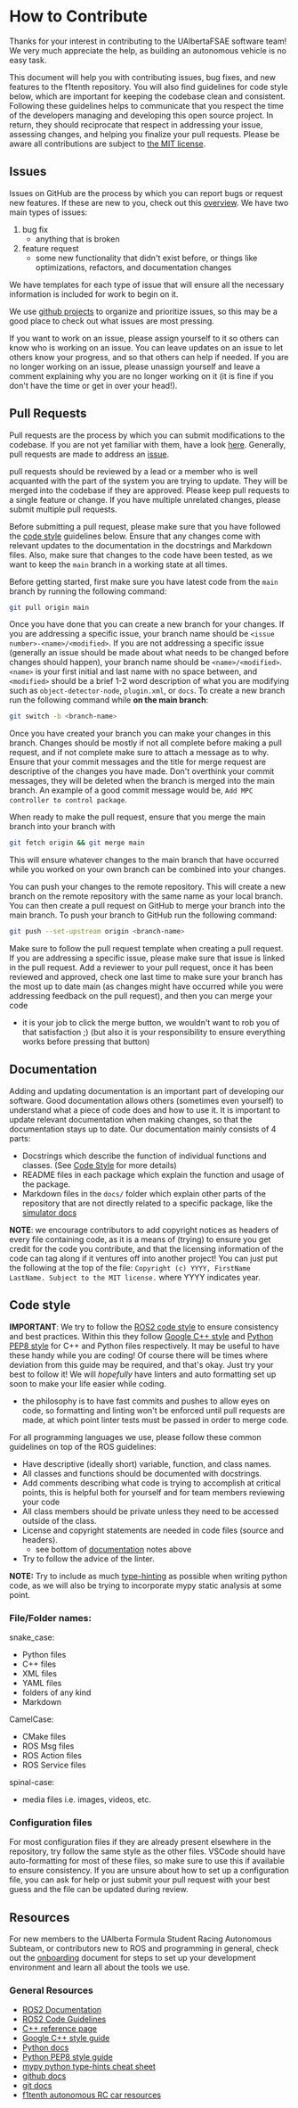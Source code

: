 # How to Contribute

Thanks for your interest in contributing to the UAlbertaFSAE software team! We very much appreciate the help, as building an autonomous vehicle is no easy task.

This document will help you with contributing issues, bug fixes, and new features to the f1tenth repository. You will also find guidelines for code style below, which are important for keeping the codebase clean and consistent. Following these guidelines helps to communicate that you respect the time of the developers managing and developing this open source project. In return, they should reciprocate that respect in addressing your issue, assessing changes, and helping you finalize your pull requests. Please be aware all contributions are subject to [the MIT license](../LICENSE).

## Issues

Issues on GitHub are the process by which you can report bugs or request new features. If these are new to you, check out this [overview](https://docs.github.com/en/issues/tracking-your-work-with-issues/about-issues). We have two main types of issues:
1. bug fix
    - anything that is broken
2. feature request
    - some new functionality that didn't exist before, or things like optimizations, refactors, and documentation changes

We have templates for each type of issue that will ensure all the necessary information is included for work to begin on it.

We use [github projects](https://github.com/orgs/UAlbertaFSAE/projects) to organize and prioritize issues, so this may be a good place to check out what issues are most pressing.

If you want to work on an issue, please assign yourself to it so others can know who is working on an issue. You can leave updates on an issue to let others know your progress, and so that others can help if needed. If you are no longer working on an issue, please unassign yourself and leave a comment explaining why you are no longer working on it (it is fine if you don't have the time or get in over your head!).

## Pull Requests

Pull requests are the process by which you can submit modifications to the codebase. If you are not yet familiar with them, have a look [here](https://docs.github.com/en/pull-requests/collaborating-with-pull-requests/proposing-changes-to-your-work-with-pull-requests/about-pull-requests). Generally, pull requests are made to address an [issue](#issues).

pull requests should be reviewed by a lead or a member who is well acquanted with the part of the system you are trying to update. They will be merged into the codebase if they are approved. Please keep pull requests to a single feature or change. If you have multiple unrelated changes, please submit multiple pull requests.

Before submitting a pull request, please make sure that you have followed the [code style](#code-style) guidelines below. Ensure that any changes come with relevant updates to the documentation in the docstrings and Markdown files. Also, make sure that changes to the code have been tested, as we want to keep the `main` branch in a working state at all times.

Before getting started, first make sure you have latest code from the `main` branch by running the following command:
```bash
git pull origin main
```

Once you have done that you can create a new branch for your changes. If you are addressing a specific issue, your branch name should be `<issue number>-<name>/<modified>`. If you are not addressing a specific issue (generally an issue should be made about what needs to be changed before changes should happen), your branch name should be `<name>/<modified>`. `<name>` is your first initial and last name with no space between, and `<modified>` should be a brief 1-2 word description of what you are modifying such as `object-detector-node`, `plugin.xml`, or `docs`. To create a new branch run the following command while **on the main branch**:
```bash
git switch -b <branch-name>
```

Once you have created your branch you can make your changes in this branch. Changes should be mostly if not all complete before making a pull request, and if not complete make sure to attach a message as to why. Ensure that your commit messages and the title for merge request are descriptive of the changes you have made. Don't overthink your commit messages, they will be deleted when the branch is merged into the main branch. An example of a good commit message would be, `Add MPC controller to control package`.

When ready to make the pull request, ensure that you merge the main branch into your branch with
```bash
git fetch origin && git merge main
```
This will ensure whatever changes to the main branch that have occurred while you worked on your own branch can be combined into your changes.

You can push your changes to the remote repository. This will create a new branch on the remote repository with the same name as your local branch. You can then create a pull request on GitHub to merge your branch into the main branch. To push your branch to GitHub run the following command:
```bash
git push --set-upstream origin <branch-name>
```

Make sure to follow the pull request template when creating a pull request. If you are addressing a specific issue, please make sure that issue is linked in the pull request. Add a reviewer to your pull request, once it has been reviewed and approved, check one last time to make sure your branch has the most up to date main (as changes might have occurred while you were addressing feedback on the pull request), and then you can merge your code
- it is your job to click the merge button, we wouldn't want to rob you of that satisfaction ;) (but also it is your responsibility to ensure everything works before pressing that button)

## Documentation

Adding and updating documentation is an important part of developing our software. Good documentation allows others (sometimes even yourself) to understand what a piece of code does and how to use it. It is important to update relevant documentation when making changes, so that the documentation stays up to date. Our documentation mainly consists of 4 parts:
- Docstrings which describe the function of individual functions and classes. (See [Code Style](#code-style) for more details)
- README files in each package which explain the function and usage of the package.
- Markdown files in the `docs/` folder which explain other parts of the repository that are not directly related to a specific package, like the [simulator docs](SIMULATOR.md)

**NOTE**: we encourage contributors to add copyright notices as headers of every file containing code, as it is a means of (trying) to ensure you get credit for the code you contribute, and that the licensing information of the code can tag along if it ventures off into another project! You can just put the following at the top of the file:
`Copyright (c) YYYY, FirstName LastName. Subject to the MIT license.`
where YYYY indicates year.

## Code style

**IMPORTANT**: We try to follow the [ROS2 code style](https://docs.ros.org/en/humble/The-ROS2-Project/Contributing/Code-Style-Language-Versions.html) to ensure consistency and best practices. Within this they follow [Google C++ style](https://google.github.io/styleguide/cppguide.html#The__define_Guard) and [Python PEP8 style](https://peps.python.org/pep-0008/) for C++ and Python files respectively. It may be useful to have these handy while you are coding! Of course there will be times where deviation from this guide may be required, and that's okay. Just try your best to follow it! We will *hopefully* have linters and auto formatting set up soon to make your life easier while coding.
- the philosophy is to have fast commits and pushes to allow eyes on code, so formatting and linting won't be enforced until pull requests are made, at which point linter tests must be passed in order to merge code.

For all programming languages we use, please follow these common guidelines on top of the ROS guidelines:
- Have descriptive (ideally short) variable, function, and class names.
- All classes and functions should be documented with docstrings.
- Add comments describing what code is trying to accomplish at critical points, this is helpful both for yourself and for team members reviewing your code
- All class members should be private unless they need to be accessed outside of the class.
- License and copyright statements are needed in code files (source and headers).
    - see bottom of [documentation](#documentation) notes above
- Try to follow the advice of the linter.

**NOTE:** Try to include as much [type-hinting](https://mypy.readthedocs.io/en/stable/cheat_sheet_py3.html) as possible when writing python code, as we will also be trying to incorporate mypy static analysis at some point.

### File/Folder names:
snake_case:
- Python files
- C++ files
- XML files
- YAML files
- folders of any kind
- Markdown

CamelCase:
- CMake files
- ROS Msg files
- ROS Action files
- ROS Service files

spinal-case:
- media files i.e. images, videos, etc.

### Configuration files

For most configuration files if they are already present elsewhere in the repository, try follow the same style as the other files. VSCode should have auto-formatting for most of these files, so make sure to use this if available to ensure consistency. If you are unsure about how to set up a configuration file, you can ask for help or just submit your pull request with your best guess and the file can be updated during review.

## Resources
For new members to the UAlberta Formula Student Racing Autonomous Subteam, or contributors new to ROS and programming in general, check out the [onboarding](ONBOARDING.md) document for steps to set up your development environment and learn all about the tools we use.

### General Resources
- [ROS2 Documentation](https://docs.ros.org/en/humble/index.html)
- [ROS2 Code Guidelines](https://docs.ros.org/en/humble/The-ROS2-Project/Contributing/Code-Style-Language-Versions.html)
- [C++ reference page](https://cplusplus.com/)
- [Google C++ style guide](https://google.github.io/styleguide/cppguide.html#The__define_Guard)
- [Python docs](https://www.python.org/doc/)
- [Python PEP8 style guide](https://peps.python.org/pep-0008/#introduction)
- [mypy python type-hints cheat sheet](https://mypy.readthedocs.io/en/stable/cheat_sheet_py3.html)
- [github docs](https://docs.github.com/en)
- [git docs](https://git-scm.com/doc)
- [f1tenth autonomous RC car resources](https://f1tenth.org/index.html)
